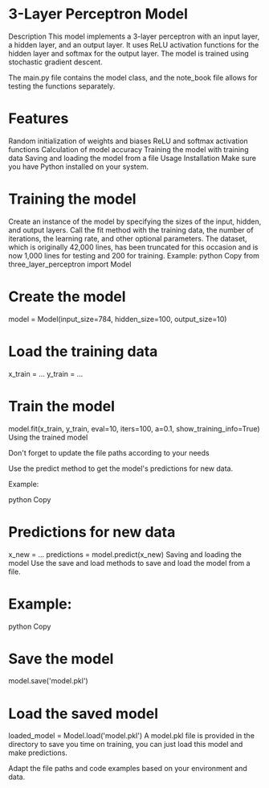# 3-Layer Perceptron Model
Description
This model implements a 3-layer perceptron with an input layer, a hidden layer, and an output layer. It uses ReLU activation functions for the hidden layer and softmax for the output layer. The model is trained using stochastic gradient descent.

The main.py file contains the model class, and the note_book file allows for testing the functions separately.

# Features
Random initialization of weights and biases
ReLU and softmax activation functions
Calculation of model accuracy
Training the model with training data
Saving and loading the model from a file
Usage
Installation
Make sure you have Python installed on your system.

# Training the model

Create an instance of the model by specifying the sizes of the input, hidden, and output layers.
Call the fit method with the training data, the number of iterations, the learning rate, and other optional parameters.
The dataset, which is originally 42,000 lines, has been truncated for this occasion and is now 1,000 lines for testing and 200 for training.
Example:
python
Copy
from three_layer_perceptron import Model

# Create the model
model = Model(input_size=784, hidden_size=100, output_size=10)

# Load the training data
x_train = ...
y_train = ...

# Train the model
model.fit(x_train, y_train, eval=10, iters=100, a=0.1, show_training_info=True)
Using the trained model

Don't forget to update the file paths according to your needs

Use the predict method to get the model's predictions for new data.

Example:

python
Copy
# Predictions for new data
x_new = ...
predictions = model.predict(x_new)
Saving and loading the model
Use the save and load methods to save and load the model from a file.

# Example:

python
Copy
# Save the model
model.save('model.pkl')

# Load the saved model
loaded_model = Model.load('model.pkl')
A model.pkl file is provided in the directory to save you time on training, you can just load this model and make predictions.

Adapt the file paths and code examples based on your environment and data.
